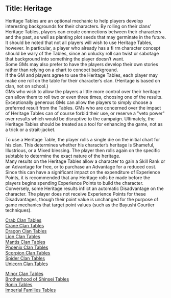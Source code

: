 Title: Heritage
---
Heritage Tables are an optional mechanic to help players develop interesting backgrounds for their characters. By rolling on their clans’ Heritage Tables, players can create connections between their characters and the past, as well as planting plot seeds that may germinate in the future. It should be noted that not all players will wish to use Heritage Tables, however. In particular, a player who already has a fi rm character concept should be wary of the Tables, since an unlucky roll can twist or sabotage that background into something the player doesn’t want.<br>
Some GMs may also prefer to have the players develop their own stories rather than relying on a chart to concoct background.<br>
If the GM and players agree to use the Heritage Tables, each player may make one roll on the table for their character’s clan. (Heritage is based on clan, not on school.)<br>
GMs who wish to allow the players a little more control over their heritage can allow them to roll two or even three times, choosing one of the results. Exceptionally generous GMs can allow the players to simply choose a preferred result from the Tables. GMs who are concerned over the impact of Heritage Tables can of course forbid their use, or reserve a &quot;veto power&quot; over results which would be disruptive to the campaign. Ultimately, the Heritage Tables should be treated as a tool for enhancing the game, not as a trick or a strait-jacket.

To use a Heritage Table, the player rolls a single die on the initial chart for his clan. This determines whether his character’s heritage is Shameful, Illustrious, or a Mixed blessing. The player then rolls again on the specific subtable to determine the exact nature of the heritage.<br>
Many results on the Heritage Tables allow a character to gain a Skill Rank or an Advantage for free, or to purchase an Advantage for a reduced cost. Since this can have a significant impact on the expenditure of Experience Points, it is recommended that any Heritage rolls be made before the players begins spending Experience Points to build the character.<br>
Conversely, some Heritage results inflict an automatic Disadvantage on the character. The player does not receive Experience Points for these Disadvantages, though their point value is unchanged for the purpose of game mechanics that target point values (such as the Bayushi Courtier techniques).

<a href="/l5r/htcrab">Crab Clan Tables</a><br>
<a href="/l5r/htcrane">Crane Clan Tables</a><br>
<a href="/l5r/htdragon">Dragon Clan Tables</a><br>
<a href="/l5r/htlion">Lion Clan Tables</a><br>
<a href="/l5r/htmantis">Mantis Clan Tables</a><br>
<a href="/l5r/htphoenix">Phoenix Clan Tables</a><br>
<a href="/l5r/htscorpion">Scorpion Clan Tables</a><br>
<a href="/l5r/htspider">Spider Clan Tables</a><br>
<a href="/l5r/htunicorn">Unicorn Clan Tables</a>

<a href="/l5r/htminor">Minor Clan Tables</a><br>
<a href="/l5r/htbrotherhood">Brotherhood of Shinsei Tables</a><br>
<a href="/l5r/htronin">Ronin Tables</a><br>
<a href="/l5r/htimperial">Imperial Families Tables</a>

